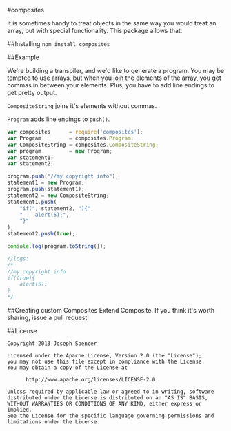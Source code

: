 #composites

It is sometimes handy to treat objects in the same way you would treat an array,
but with special functionality.  This package allows that.

##Installing
`npm install composites`

##Example

We're building a transpiler, and we'd like to generate a program.  You may be
tempted to use arrays, but when you join the elements of the array, you get
commas in between your elements.  Plus, you have to add line endings to get
pretty output.

`CompositeString` joins it's elements without commas.

`Program` adds line endings to `push()`.

````javascript
var composites      = require('composites');
var Program         = composites.Program;
var CompositeString = composites.CompositeString;
var program         = new Program;
var statement1;
var statement2;

program.push("//my copyright info");
statement1 = new Program;
program.push(statement1);
statement2 = new CompositeString;
statement1.push(
    "if(", statement2, "){",
    "    alert(5);",
    "}"
);
statement2.push(true);

console.log(program.toString());

//logs:
/*
//my copyright info
if(true){
    alert(5);
}
*/
````

##Creating custom Composites
Extend Composite.  If you think it's worth sharing, issue a pull request!

##License
```
Copyright 2013 Joseph Spencer

Licensed under the Apache License, Version 2.0 (the "License");
you may not use this file except in compliance with the License.
You may obtain a copy of the License at

      http://www.apache.org/licenses/LICENSE-2.0

Unless required by applicable law or agreed to in writing, software
distributed under the License is distributed on an "AS IS" BASIS,
WITHOUT WARRANTIES OR CONDITIONS OF ANY KIND, either express or implied.
See the License for the specific language governing permissions and
limitations under the License.
```
